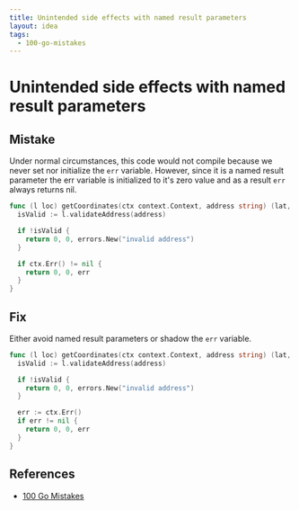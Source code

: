 ```yaml
---
title: Unintended side effects with named result parameters
layout: idea
tags:
  - 100-go-mistakes
---
```


# Unintended side effects with named result parameters

## Mistake

Under normal circumstances, this code would not compile because we never set nor
initialize the `err` variable. However, since it is a named result parameter the
err variable is initialized to it's zero value and as a result `err` always
returns nil.

```go
func (l loc) getCoordinates(ctx context.Context, address string) (lat, lng float32, err error) {
  isValid := l.validateAddress(address)

  if !isValid {
    return 0, 0, errors.New("invalid address")
  }

  if ctx.Err() != nil {
    return 0, 0, err
  }
}
```

## Fix

Either avoid named result parameters or shadow the `err` variable.

```go
func (l loc) getCoordinates(ctx context.Context, address string) (lat, lng float32, err error) {
  isValid := l.validateAddress(address)

  if !isValid {
    return 0, 0, errors.New("invalid address")
  }

  err := ctx.Err()
  if err != nil {
    return 0, 0, err
  }
}
```

## References

- [100 Go Mistakes](/reference/100-Go-Mistakes-and-How-to-Avoid-Them)
